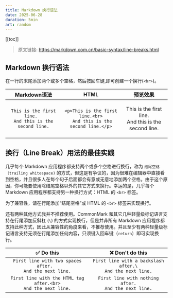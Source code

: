 ```yaml
---
title: Markdown 换行语法
date: 2025-06-28
duration: 5min
art: random
---
```

[[toc]]
> 原文链接: https://markdown.com.cn/basic-syntax/line-breaks.html

## Markdown 换行语法
在一行的末尾添加两个或多个空格，然后按回车键,即可创建一个换行(`<br>`)。

| Markdown语法 |  HTML |  预览效果 |
| :---: | :---: | :---: |
| `This is the first line.  `<br/>  `And this is the second line.` | `<p>This is the first line.<br>`<br/>` And this is the second line.</p>` | <p>This is the first line.<br/> And this is the second line.</p> |

## 换行（Line Break）用法的最佳实践

几乎每个 Markdown 应用程序都支持两个或多个空格进行换行，称为 `结尾空格（trailing whitespace)` 的方式，但这是有争议的，因为很难在编辑器中直接看到空格，并且很多人在每个句子后面都会有意或无意地添加两个空格。由于这个原因，你可能要使用除结尾空格以外的其它方式来换行。幸运的是，几乎每个 Markdown 应用程序都支持另一种换行方式：HTML 的 `<br>` 标签。<br/>

为了兼容性，请在行尾添加“结尾空格”或 HTML 的 `<br>` 标签来实现换行。<br/>

还有两种其他方式我并不推荐使用。CommonMark 和其它几种轻量级标记语言支持在行尾添加反斜杠 (`\`) 的方式实现换行，但是并非所有 Markdown 应用程序都支持此种方式，因此从兼容性的角度来看，不推荐使用。并且至少有两种轻量级标记语言支持无须在行尾添加任何内容，只须键入回车键（`return`）即可实现换行。

| ✅  Do this | ❌  Don't do this |
| :---: | :---: |
| `First line with two spaces after.  `<br/> `And the next line.` | `First line with a backslash after.\` <br/> `And the next line.` |
| `First line with the HTML tag after.<br>`<br/> `And the next line.` | `First line with nothing after.`<br/> `And the next line.` |

